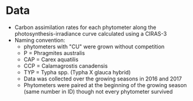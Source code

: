 # Data

- Carbon assimilation rates for each phytometer along the photosynthesis-irradiance curve calculated using a CIRAS-3
- Naming convention: 
    - phytometers with "CU" were grown without competition
    - P = Phragmites australis
    - CAP = Carex aquatilis
    - CCP = Calamagrostis canadensis
    - TYP = Typha spp. (Typha X glauca hybrid)
    - Data was collected over the growing seasons in 2016 and 2017
    - Phytometers were paired at the beginning of the growing season (same number in ID) though not every phytometer survived
